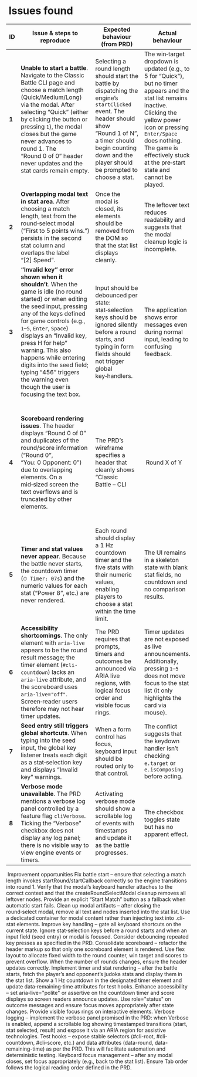 #  Issues found

| ID    | Issue & steps to reproduce                                                                                                                                                                                                                                                                                                                                                                                        | Expected behaviour (from PRD)                                                                                                                                                                                                    | Actual behaviour                                                                                                                                                                                                                                                        |                                                                                                                          |                                                                                                                                                            |
| ----- | ----------------------------------------------------------------------------------------------------------------------------------------------------------------------------------------------------------------------------------------------------------------------------------------------------------------------------------------------------------------------------------------------------------------- | -------------------------------------------------------------------------------------------------------------------------------------------------------------------------------------------------------------------------------- | ----------------------------------------------------------------------------------------------------------------------------------------------------------------------------------------------------------------------------------------------------------------------- | ------------------------------------------------------------------------------------------------------------------------ | ---------------------------------------------------------------------------------------------------------------------------------------------------------- |
| **1** | **Unable to start a battle**. Navigate to the Classic Battle CLI page and choose a match length (Quick/Medium/Long) via the modal. After selecting “Quick” (either by clicking the button or pressing `1`), the modal closes but the game never advances to round 1. The “Round 0 of 0” header never updates and the stat cards remain empty.                                                                     | Selecting a round length should start the battle by dispatching the engine’s `startClicked` event. The header should show “Round 1 of N”, a timer should begin counting down and the player should be prompted to choose a stat. | The win‑target dropdown is updated (e.g., to 5 for “Quick”), but no timer appears and the stat list remains inactive. Clicking the yellow power icon or pressing `Enter/Space` does nothing. The game is effectively stuck at the pre‑start state and cannot be played. |                                                                                                                          |                                                                                                                                                            |
| **2** | **Overlapping modal text in stat area**. After choosing a match length, text from the round‑select modal (“First to 5 points wins.”) persists in the second stat column and overlaps the label “\[2] Speed”.                                                                                                                                                                                                      | Once the modal is closed, its elements should be removed from the DOM so that the stat list displays cleanly.                                                                                                                    | The leftover text reduces readability and suggests that the modal cleanup logic is incomplete.                                                                                                                                                                          |                                                                                                                          |                                                                                                                                                            |
| **3** | **“Invalid key” error shown when it shouldn’t**. When the game is idle (no round started) or when editing the seed input, pressing any of the keys defined for game controls (e.g., `1`–`5`, `Enter`, `Space`) displays an “Invalid key, press H for help” warning. This also happens while entering digits into the seed field; typing “456” triggers the warning even though the user is focusing the text box. | Input should be debounced per state: stat‑selection keys should be ignored silently before a round starts, and typing in form fields should not trigger global key‑handlers.                                                     | The application shows error messages even during normal input, leading to confusing feedback.                                                                                                                                                                           |                                                                                                                          |                                                                                                                                                            |
| **4** | **Scoreboard rendering issues**. The header displays “Round 0 of 0” and duplicates of the round/score information (“Round 0”, “You: 0 Opponent: 0”) due to overlapping elements. On a mid‑sized screen the text overflows and is truncated by other elements.                                                                                                                                                     | The PRD’s wireframe specifies a header that cleanly shows “Classic Battle – CLI                                                                                                                                                  |  Round X of Y                                                                                                                                                                                                                                                           |  You: N CPU: M”.  Only one instance of each data point should be visible, and it should not overlap other UI components. | The scoreboard appears twice and misaligns with the grid; this suggests that redundant nodes or hidden scoreboard elements are being rendered incorrectly. |
| **5** | **Timer and stat values never appear**. Because the battle never starts, the countdown timer (`⏱ Timer: 07s`) and the numeric values for each stat (“Power 8”, etc.) are never rendered.                                                                                                                                                                                                                          | Each round should display a 1 Hz countdown timer and the five stats with their numeric values, enabling players to choose a stat within the time limit.                                                                          | The UI remains in a skeleton state with blank stat fields, no countdown and no comparison results.                                                                                                                                                                      |                                                                                                                          |                                                                                                                                                            |
| **6** | **Accessibility shortcomings**. The only element with `aria-live` appears to be the round result message; the timer element (`#cli-countdown`) lacks an `aria-live` attribute, and the scoreboard uses `aria-live="off"`.  Screen‑reader users therefore may not hear timer updates.                                                                                                                              | The PRD requires that prompts, timers and outcomes be announced via ARIA live regions, with logical focus order and visible focus rings.                                                                                         | Timer updates are not exposed as live announcements.  Additionally, pressing `1`–`5` does not move focus to the stat list (it only highlights the card via mouse).                                                                                                      |                                                                                                                          |                                                                                                                                                            |
| **7** | **Seed entry still triggers global shortcuts**. When typing into the seed input, the global key listener treats each digit as a stat‑selection key and displays “Invalid key” warnings.                                                                                                                                                                                                                           | When a form control has focus, keyboard input should be routed only to that control.                                                                                                                                             | The conflict suggests that the keydown handler isn’t checking `e.target` or `e.isComposing` before acting.                                                                                                                                                              |                                                                                                                          |                                                                                                                                                            |
| **8** | **Verbose mode unavailable**. The PRD mentions a verbose log panel controlled by a feature flag `cliVerbose`.  Ticking the “Verbose” checkbox does not display any log panel; there is no visible way to view engine events or timers.                                                                                                                                                                            | Activating verbose mode should show a scrollable log of events with timestamps and update it as the battle progresses.                                                                                                           | The checkbox toggles state but has no apparent effect.                                                                                                                                                                                                                  |                                                                                                                          |                                                                                                                                                            |

 Improvement opportunities
Fix battle start – ensure that selecting a match length invokes startRound/startCallback correctly so the engine transitions into round 1. Verify that the modal’s keyboard handler attaches to the correct context and that the createRoundSelectModal cleanup removes all leftover nodes. Provide an explicit “Start Match” button as a fallback when automatic start fails.
Clean up modal artifacts – after closing the round‑select modal, remove all text and nodes inserted into the stat list. Use a dedicated container for modal content rather than injecting text into .cli-stat elements.
Improve key handling – gate all keyboard shortcuts on the current state. Ignore stat‑selection keys before a round starts and when an input field (seed entry) or modal is focused. Consider debouncing repeated key presses as specified in the PRD.
Consolidate scoreboard – refactor the header markup so that only one scoreboard element is rendered. Use flex layout to allocate fixed width to the round counter, win target and scores to prevent overflow. When the number of rounds changes, ensure the header updates correctly.
Implement timer and stat rendering – after the battle starts, fetch the player’s and opponent’s judoka stats and display them in the stat list. Show a 1 Hz countdown in the designated timer element and update data‑remaining‑time attributes for test hooks.
Enhance accessibility – set aria-live="polite" or assertive on the countdown timer and score displays so screen readers announce updates. Use role="status" on outcome messages and ensure focus moves appropriately after state changes. Provide visible focus rings on interactive elements.
Verbose logging – implement the verbose panel promised in the PRD: when Verbose is enabled, append a scrollable log showing timestamped transitions (start, stat selected, result) and expose it via an ARIA region for assistive technologies.
Test hooks – expose stable selectors (#cli-root, #cli-countdown, #cli-score, etc.) and data attributes (data-round, data-remaining-time) as per the PRD. This will facilitate automation and deterministic testing.
Keyboard focus management – after any modal closes, set focus appropriately (e.g., back to the stat list). Ensure Tab order follows the logical reading order defined in the PRD.

